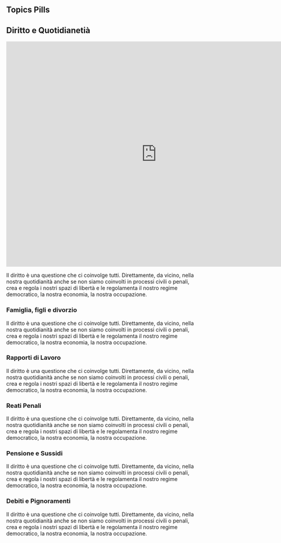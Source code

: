 
## Topics Pills

## Diritto e Quotidianetià

<iframe
  width="800"
  height="600"
  src="https://ouestware.gitlab.io/retina/1.0.0-beta.1/#/embed/?url=https%3A%2F%2Fgist.githubusercontent.com%2Fftomasso%2F64172235d8872b7f319e1a53a99145dd%2Fraw%2F4f5372cfd4a902ca1112644162c2f0fe29aea4fc%2Fgraph_retina0.gexf&c=r&s=r&sa=r&ca=r&st=r&ed=u&ds=1"
  frameBorder="0"
  title="Retina"
  allowFullScreen
></iframe>

Il diritto è una questione che ci coinvolge tutti. Direttamente, da vicino, nella nostra quotidianità anche se non siamo coinvolti in processi civili o penali, crea e regola i nostri spazi di libertà e le regolamenta il nostro regime democratico, la nostra economia, la nostra occupazione. 

### Famiglia, figli e divorzio
Il diritto è una questione che ci coinvolge tutti. Direttamente, da vicino, nella nostra quotidianità anche se non siamo coinvolti in processi civili o penali, crea e regola i nostri spazi di libertà e le regolamenta il nostro regime democratico, la nostra economia, la nostra occupazione.

### Rapporti di Lavoro

Il diritto è una questione che ci coinvolge tutti. Direttamente, da vicino, nella nostra quotidianità anche se non siamo coinvolti in processi civili o penali, crea e regola i nostri spazi di libertà e le regolamenta il nostro regime democratico, la nostra economia, la nostra occupazione.
### Reati Penali

Il diritto è una questione che ci coinvolge tutti. Direttamente, da vicino, nella nostra quotidianità anche se non siamo coinvolti in processi civili o penali, crea e regola i nostri spazi di libertà e le regolamenta il nostro regime democratico, la nostra economia, la nostra occupazione.
### Pensione e Sussidi
Il diritto è una questione che ci coinvolge tutti. Direttamente, da vicino, nella nostra quotidianità anche se non siamo coinvolti in processi civili o penali, crea e regola i nostri spazi di libertà e le regolamenta il nostro regime democratico, la nostra economia, la nostra occupazione.

### Debiti e Pignoramenti


Il diritto è una questione che ci coinvolge tutti. Direttamente, da vicino, nella nostra quotidianità anche se non siamo coinvolti in processi civili o penali, crea e regola i nostri spazi di libertà e le regolamenta il nostro regime democratico, la nostra economia, la nostra occupazione.